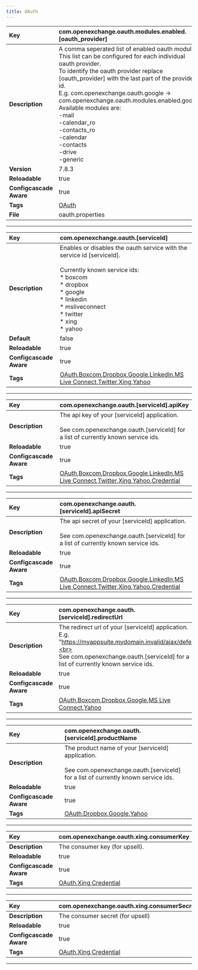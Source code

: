 ```yaml
---
title: OAuth
---
```


| __Key__ | com.openexchange.oauth.modules.enabled.[oauth_provider] |
|:----------------|:--------|
| __Description__ | A comma seperated list of enabled oauth modules. <br>This list can be configured for each individual oauth provider. <br>To identify the oauth provider replace [oauth_provider] with the last part of the provider id.<br>E.g. com.openexchange.oauth.google -> com.openexchange.oauth.modules.enabled.google<br>Available modules are:<br> -mail<br> -calendar_ro<br> -contacts_ro<br> -calendar<br> -contacts<br> -drive<br> -generic <br> |
| __Version__ | 7.8.3 |
| __Reloadable__ | true |
| __Configcascade Aware__ | true |
| __Tags__ | <a href="https://documentation.open-xchange.com/latest/middleware/configuration/tags/OAuth.html">OAuth</a> |
| __File__ | oauth.properties |

---
| __Key__ | com.openexchange.oauth.[serviceId] |
|:----------------|:--------|
| __Description__ | Enables or disables the oauth service with the service id [serviceId]. <br><br>Currently known service ids:<br>  \* boxcom<br>  \* dropbox<br>  \* google<br>  \* linkedin<br>  \* msliveconnect<br>  \* twitter<br>  \* xing<br>  \* yahoo<br> |
| __Default__ | false |
| __Reloadable__ | true |
| __Configcascade Aware__ | true |
| __Tags__ | <a href="https://documentation.open-xchange.com/latest/middleware/configuration/tags/OAuth.html">OAuth</a>,<a href="https://documentation.open-xchange.com/latest/middleware/configuration/tags/Boxcom.html">Boxcom</a>,<a href="https://documentation.open-xchange.com/latest/middleware/configuration/tags/Dropbox.html">Dropbox</a>,<a href="https://documentation.open-xchange.com/latest/middleware/configuration/tags/Google.html">Google</a>,<a href="https://documentation.open-xchange.com/latest/middleware/configuration/tags/LinkedIn.html">LinkedIn</a>,<a href="https://documentation.open-xchange.com/latest/middleware/configuration/tags/MS_Live_Connect.html">MS Live Connect</a>,<a href="https://documentation.open-xchange.com/latest/middleware/configuration/tags/Twitter.html">Twitter</a>,<a href="https://documentation.open-xchange.com/latest/middleware/configuration/tags/Xing.html">Xing</a>,<a href="https://documentation.open-xchange.com/latest/middleware/configuration/tags/Yahoo.html">Yahoo</a> |

---
| __Key__ | com.openexchange.oauth.[serviceId].apiKey |
|:----------------|:--------|
| __Description__ | The api key of your [serviceId] application.<br><br>See com.openexchange.oauth.[serviceId] for a list of currently known service ids.<br> |
| __Reloadable__ | true |
| __Configcascade Aware__ | true |
| __Tags__ | <a href="https://documentation.open-xchange.com/latest/middleware/configuration/tags/OAuth.html">OAuth</a>,<a href="https://documentation.open-xchange.com/latest/middleware/configuration/tags/Boxcom.html">Boxcom</a>,<a href="https://documentation.open-xchange.com/latest/middleware/configuration/tags/Dropbox.html">Dropbox</a>,<a href="https://documentation.open-xchange.com/latest/middleware/configuration/tags/Google.html">Google</a>,<a href="https://documentation.open-xchange.com/latest/middleware/configuration/tags/LinkedIn.html">LinkedIn</a>,<a href="https://documentation.open-xchange.com/latest/middleware/configuration/tags/MS_Live_Connect.html">MS Live Connect</a>,<a href="https://documentation.open-xchange.com/latest/middleware/configuration/tags/Twitter.html">Twitter</a>,<a href="https://documentation.open-xchange.com/latest/middleware/configuration/tags/Xing.html">Xing</a>,<a href="https://documentation.open-xchange.com/latest/middleware/configuration/tags/Yahoo.html">Yahoo</a>,<a href="https://documentation.open-xchange.com/latest/middleware/configuration/tags/Credential.html">Credential</a> |

---
| __Key__ | com.openexchange.oauth.[serviceId].apiSecret |
|:----------------|:--------|
| __Description__ | The api secret of your [serviceId] application.<br><br>See com.openexchange.oauth.[serviceId] for a list of currently known service ids.<br> |
| __Reloadable__ | true |
| __Configcascade Aware__ | true |
| __Tags__ | <a href="https://documentation.open-xchange.com/latest/middleware/configuration/tags/OAuth.html">OAuth</a>,<a href="https://documentation.open-xchange.com/latest/middleware/configuration/tags/Boxcom.html">Boxcom</a>,<a href="https://documentation.open-xchange.com/latest/middleware/configuration/tags/Dropbox.html">Dropbox</a>,<a href="https://documentation.open-xchange.com/latest/middleware/configuration/tags/Google.html">Google</a>,<a href="https://documentation.open-xchange.com/latest/middleware/configuration/tags/LinkedIn.html">LinkedIn</a>,<a href="https://documentation.open-xchange.com/latest/middleware/configuration/tags/MS_Live_Connect.html">MS Live Connect</a>,<a href="https://documentation.open-xchange.com/latest/middleware/configuration/tags/Twitter.html">Twitter</a>,<a href="https://documentation.open-xchange.com/latest/middleware/configuration/tags/Xing.html">Xing</a>,<a href="https://documentation.open-xchange.com/latest/middleware/configuration/tags/Yahoo.html">Yahoo</a>,<a href="https://documentation.open-xchange.com/latest/middleware/configuration/tags/Credential.html">Credential</a> |

---
| __Key__ | com.openexchange.oauth.[serviceId].redirectUrl |
|:----------------|:--------|
| __Description__ | The redirect url of your [serviceId] application.<br>E.g. "https://myappsuite.mydomain.invalid/ajax/defer"<br><br>See com.openexchange.oauth.[serviceId] for a list of currently known service ids.<br> |
| __Reloadable__ | true |
| __Configcascade Aware__ | true |
| __Tags__ | <a href="https://documentation.open-xchange.com/latest/middleware/configuration/tags/OAuth.html">OAuth</a>,<a href="https://documentation.open-xchange.com/latest/middleware/configuration/tags/Boxcom.html">Boxcom</a>,<a href="https://documentation.open-xchange.com/latest/middleware/configuration/tags/Dropbox.html">Dropbox</a>,<a href="https://documentation.open-xchange.com/latest/middleware/configuration/tags/Google.html">Google</a>,<a href="https://documentation.open-xchange.com/latest/middleware/configuration/tags/MS_Live_Connect.html">MS Live Connect</a>,<a href="https://documentation.open-xchange.com/latest/middleware/configuration/tags/Yahoo.html">Yahoo</a> |

---
| __Key__ | com.openexchange.oauth.[serviceId].productName |
|:----------------|:--------|
| __Description__ | The product name of your [serviceId] application.<br><br>See com.openexchange.oauth.[serviceId] for a list of currently known service ids.<br> |
| __Reloadable__ | true |
| __Configcascade Aware__ | true |
| __Tags__ | <a href="https://documentation.open-xchange.com/latest/middleware/configuration/tags/OAuth.html">OAuth</a>,<a href="https://documentation.open-xchange.com/latest/middleware/configuration/tags/Dropbox.html">Dropbox</a>,<a href="https://documentation.open-xchange.com/latest/middleware/configuration/tags/Google.html">Google</a>,<a href="https://documentation.open-xchange.com/latest/middleware/configuration/tags/Yahoo.html">Yahoo</a> |

---
| __Key__ | com.openexchange.oauth.xing.consumerKey |
|:----------------|:--------|
| __Description__ | The consumer key (for upsell).<br> |
| __Reloadable__ | true |
| __Configcascade Aware__ | true |
| __Tags__ | <a href="https://documentation.open-xchange.com/latest/middleware/configuration/tags/OAuth.html">OAuth</a>,<a href="https://documentation.open-xchange.com/latest/middleware/configuration/tags/Xing.html">Xing</a>,<a href="https://documentation.open-xchange.com/latest/middleware/configuration/tags/Credential.html">Credential</a> |

---
| __Key__ | com.openexchange.oauth.xing.consumerSecret |
|:----------------|:--------|
| __Description__ | The consumer secret (for upsell)<br> |
| __Reloadable__ | true |
| __Configcascade Aware__ | true |
| __Tags__ | <a href="https://documentation.open-xchange.com/latest/middleware/configuration/tags/OAuth.html">OAuth</a>,<a href="https://documentation.open-xchange.com/latest/middleware/configuration/tags/Xing.html">Xing</a>,<a href="https://documentation.open-xchange.com/latest/middleware/configuration/tags/Credential.html">Credential</a> |

---
